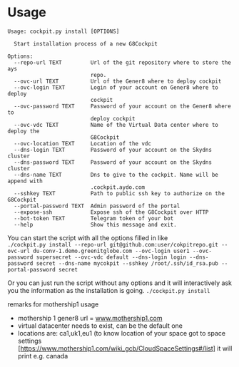 # Usage

```
Usage: cockpit.py install [OPTIONS]

  Start installation process of a new G8Cockpit

Options:
  --repo-url TEXT         Url of the git repository where to store the ays
                          repo.
  --ovc-url TEXT          Url of the Gener8 where to deploy cockpit
  --ovc-login TEXT        Login of your account on Gener8 where to deploy
                          cockpit
  --ovc-password TEXT     Password of your account on the Gener8 where to
                          deploy cockpit
  --ovc-vdc TEXT          Name of the Virtual Data center where to deploy the
                          G8Cockpit
  --ovc-location TEXT     Location of the vdc
  --dns-login TEXT        Password of your account on the Skydns cluster
  --dns-password TEXT     Password of your account on the Skydns cluster
  --dns-name TEXT         Dns to give to the cockpit. Name will be append with
                          .cockpit.aydo.com
  --sshkey TEXT           Path to public ssh key to authorize on the G8Cockpit
  --portal-password TEXT  Admin password of the portal
  --expose-ssh            Expose ssh of the G8Cockpit over HTTP
  --bot-token TEXT        Telegram token of your bot
  --help                  Show this message and exit.

```

You can start the script with all the options filled in like  
`./cockpit.py install --repo-url git@github.com:user/cokpitrepo.git --ovc-url du-conv-1.demo.greenitglobe.com --ovc-login user1 --ovc-password supersecret --ovc-vdc default --dns-login login --dns-password secret --dns-name mycokpit --sshkey /root/.ssh/id_rsa.pub --portal-password secret`

Or you can just run the script without any options and it will interactively ask you the information as the installation is going.
`./cockpit.py install`


remarks for mothership1 usage
- mothership 1 gener8 url = www.mothership1.com
- virtual datacenter needs to exist, can be the default one
- locations are: ca1,uk1,eu1 (to know location of your space got to space settings [https://www.mothership1.com/wiki_gcb/CloudSpaceSettings#/list] it will print e.g. canada




